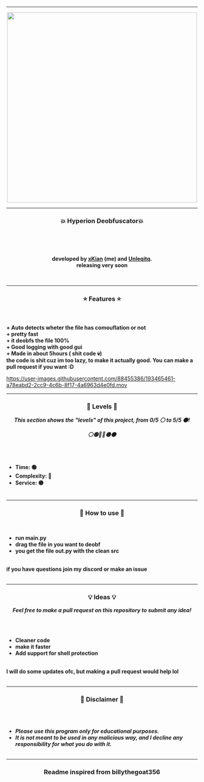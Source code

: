-----

<p align="center">
<img src="https://repository-images.githubusercontent.com/499265392/cdeb5cae-691b-49c7-9f65-56fc01d54813", width="500", height="500">
</p>

-----

### <p align="center">💥 Hyperion Deobfuscator💥</p>

<br><br>
<p align="center">
<strong>
<br>developed by <a href="https://github.com/sfx2me">xKian</a> (me) and <a href="https://github.com/Unleqitq">Unleqitq</a>.
 <br>
releasing very soon
<br>
</strong>
</p>
<br>

-----

### <p align="center">⭐ Features ⭐</p>

<br><br>
<strong>+ Auto detects wheter the file has comouflation or not </strong>
<br>
<strong>+ pretty fast</strong>
<br>
<strong>+ it deobfs the file 100%</strong>
<br>
<strong>+ Good logging with good gui </strong>
<br>
<strong>+ Made in about 5hours ( shit code 💀) </strong>
<br>
<strong> the code is shit cuz im too lazy, to make it actually good. You can make a pull request if you want :D</strong>
<br>


https://user-images.githubusercontent.com/88455386/193465461-a78eabd2-2cc9-4c6b-8f17-4a6963d4e0fd.mov


</p>


-----

### <p align="center">🎯 Levels 🎯</p>

<p align="center"><strong><i>This section shows the "levels" of this project, from 0/5 ⚪ to 5/5 ⚫!</i></strong</p>
<p align="center"><strong><i>⚪🟢🔵🔴🟣⚫</i></strong</p>

<br><br>
* Time: 🟢
* Complexity: 🔴
* Service: 🟣
<br><br>
-----

### <p align="center">🔔 How to use 🔔</p>

<br>

* run main.py
* drag the file in you want to deobf
* you get the file out.py with the clean src
<br>
if you have questions join my discord or make an issue
<br><br>

-----

### <p align="center">💡 Ideas 💡</p>

<p align="center"><strong><i>Feel free to make a pull request on this repository to submit any idea!</i></strong</p>

<br><br>
* Cleaner code
* make it faster
* Add support for shell protection 
<br>
I will do some updates ofc, but making a pull request would help lol
<br><br>

-----


### <p align="center">📌 Disclaimer 📌</p>

<br><br>
* ***Please use this program only for educational purposes.***
* ***It is not meant to be used in any malicious way, and I decline any responsibility for what you do with it.***
<br><br>

-----

### <p align="center">Readme inspired from billythegoat356</p>

